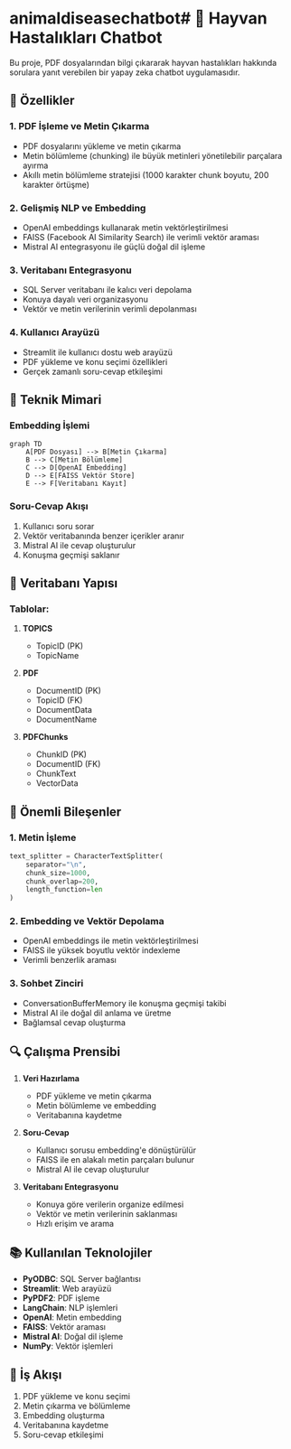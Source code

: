 # animaldiseasechatbot# 🤖 Hayvan Hastalıkları Chatbot

Bu proje, PDF dosyalarından bilgi çıkararak hayvan hastalıkları hakkında sorulara yanıt verebilen bir yapay zeka chatbot uygulamasıdır.

## 🌟 Özellikler

### 1. PDF İşleme ve Metin Çıkarma
- PDF dosyalarını yükleme ve metin çıkarma
- Metin bölümleme (chunking) ile büyük metinleri yönetilebilir parçalara ayırma
- Akıllı metin bölümleme stratejisi (1000 karakter chunk boyutu, 200 karakter örtüşme)

### 2. Gelişmiş NLP ve Embedding
- OpenAI embeddings kullanarak metin vektörleştirilmesi
- FAISS (Facebook AI Similarity Search) ile verimli vektör araması
- Mistral AI entegrasyonu ile güçlü doğal dil işleme

### 3. Veritabanı Entegrasyonu
- SQL Server veritabanı ile kalıcı veri depolama
- Konuya dayalı veri organizasyonu
- Vektör ve metin verilerinin verimli depolanması

### 4. Kullanıcı Arayüzü
- Streamlit ile kullanıcı dostu web arayüzü
- PDF yükleme ve konu seçimi özellikleri
- Gerçek zamanlı soru-cevap etkileşimi

## 🔧 Teknik Mimari

### Embedding İşlemi
```mermaid
graph TD
    A[PDF Dosyası] --> B[Metin Çıkarma]
    B --> C[Metin Bölümleme]
    C --> D[OpenAI Embedding]
    D --> E[FAISS Vektör Store]
    E --> F[Veritabanı Kayıt]
```

### Soru-Cevap Akışı
1. Kullanıcı soru sorar
2. Vektör veritabanında benzer içerikler aranır
3. Mistral AI ile cevap oluşturulur
4. Konuşma geçmişi saklanır

## 💾 Veritabanı Yapısı

### Tablolar:
1. **TOPICS**
   - TopicID (PK)
   - TopicName

2. **PDF**
   - DocumentID (PK)
   - TopicID (FK)
   - DocumentData
   - DocumentName

3. **PDFChunks**
   - ChunkID (PK)
   - DocumentID (FK)
   - ChunkText
   - VectorData

## 🚀 Önemli Bileşenler

### 1. Metin İşleme
```python
text_splitter = CharacterTextSplitter(
    separator="\n",
    chunk_size=1000,
    chunk_overlap=200,
    length_function=len
)
```

### 2. Embedding ve Vektör Depolama
- OpenAI embeddings ile metin vektörleştirilmesi
- FAISS ile yüksek boyutlu vektör indexleme
- Verimli benzerlik araması

### 3. Sohbet Zinciri
- ConversationBufferMemory ile konuşma geçmişi takibi
- Mistral AI ile doğal dil anlama ve üretme
- Bağlamsal cevap oluşturma

## 🔍 Çalışma Prensibi

1. **Veri Hazırlama**
   - PDF yükleme ve metin çıkarma
   - Metin bölümleme ve embedding
   - Veritabanına kaydetme

2. **Soru-Cevap**
   - Kullanıcı sorusu embedding'e dönüştürülür
   - FAISS ile en alakalı metin parçaları bulunur
   - Mistral AI ile cevap oluşturulur

3. **Veritabanı Entegrasyonu**
   - Konuya göre verilerin organize edilmesi
   - Vektör ve metin verilerinin saklanması
   - Hızlı erişim ve arama

## 📚 Kullanılan Teknolojiler

- **PyODBC**: SQL Server bağlantısı
- **Streamlit**: Web arayüzü
- **PyPDF2**: PDF işleme
- **LangChain**: NLP işlemleri
- **OpenAI**: Metin embedding
- **FAISS**: Vektör araması
- **Mistral AI**: Doğal dil işleme
- **NumPy**: Vektör işlemleri

## 🔄 İş Akışı

1. PDF yükleme ve konu seçimi
2. Metin çıkarma ve bölümleme
3. Embedding oluşturma
4. Veritabanına kaydetme
5. Soru-cevap etkileşimi
